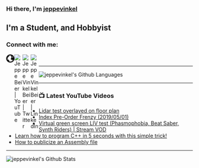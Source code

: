 ### Hi there, I'm [jeppevinkel][website]

## I'm a Student, and Hobbyist

### Connect with me:

[<img align="left" alt="jeppdev.com" width="22px" src="https://raw.githubusercontent.com/iconic/open-iconic/master/svg/globe.svg" />][website]
[<img align="left" alt="Jeppe Beier | YouTube" width="22px" src="https://cdn.jsdelivr.net/npm/simple-icons@v3/icons/youtube.svg" />][youtube]
[<img align="left" alt="Jeppe Vinkel Beier | Twitter" width="22px" src="https://cdn.jsdelivr.net/npm/simple-icons@v3/icons/twitter.svg" />][twitter]
[<img align="left" alt="Jeppe Vinkel Beier | LinkedIn" width="22px" src="https://cdn.jsdelivr.net/npm/simple-icons@v3/icons/linkedin.svg" />][linkedin]

<br />

---

<img alt="jeppevinkel's Github Languages" src="https://github-readme-stats.vercel.app/api/top-langs/?username=jeppevinkel&hide_border=true&theme=nord" />

---

### 📺 Latest YouTube Videos
<!-- YOUTUBE:START -->
- [Lidar test overlayed on floor plan](https://www.youtube.com/watch?v=ALkPFs0LquI)
- [Index Pre-Order Frenzy (2019/05/01)](https://www.youtube.com/watch?v=EC1Nccsvv60)
- [Virtual green screen LIV test (Phasmophobia, Beat Saber, Synth Riders) | Stream VOD](https://www.youtube.com/watch?v=yZcUpghghZg)
- [Learn how to program C++ in 5 seconds with this simple trick!](https://www.youtube.com/watch?v=NpBfbwRtLgY)
- [How to publicize an Assembly file](https://www.youtube.com/watch?v=fzJbpVB68zg)
<!-- YOUTUBE:END -->

---

<img align="left" alt="jeppevinkel's Github Stats" src="https://github-readme-stats.vercel.app/api?username=jeppevinkel&show_icons=true&hide_border=true&theme=nord" />

[website]: https://jeppdev.com
[twitter]: https://twitter.com/JeppeVinkel
[youtube]: https://youtube.com/channel/UCG3yFoQHYz6IPtq34bxu3ug
[linkedin]: https://linkedin.com/in/Jeppe-Vinkel-Beier